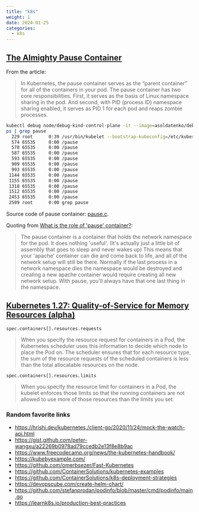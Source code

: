 ```yaml
---
title: "k8s"
weight: 1
date: 2024-01-25
categories:
  - k8s
---
```


## [The Almighty Pause Container](https://www.ianlewis.org/en/almighty-pause-container)

From the article:
> In Kubernetes, the pause container serves as the “parent container” for all of the containers in your pod. The pause container has two core responsibilities. First, it serves as the basis of Linux namespace sharing in the pod. And second, with PID (process ID) namespace sharing enabled, it serves as PID 1 for each pod and reaps zombie processes.

```bash
kubectl debug node/debug-kind-control-plane -it --image=asoldatenko/debug
ps | grep pause
  229 root      0:39 /usr/bin/kubelet --bootstrap-kubeconfig=/etc/kubernetes/bootstrap-kubelet.conf --kubeconfig=/etc/kubernetes/kubelet.conf --config=/var/lib/kubelet/config.yaml --container-runtime=remote --container-runtime-endpoint=unix:///run/containerd/containerd.sock --node-ip=172.18.0.2 --node-labels= --pod-infra-container-image=registry.k8s.io/pause:3.8 --provider-id=kind://docker/debug-kind/debug-kind-control-plane --fail-swap-on=false --cgroup-root=/kubelet
  574 65535     0:00 /pause
  578 65535     0:00 /pause
  587 65535     0:00 /pause
  593 65535     0:00 /pause
  909 65535     0:00 /pause
  993 65535     0:00 /pause
 1144 65535     0:00 /pause
 1155 65535     0:00 /pause
 1318 65535     0:00 /pause
 1512 65535     0:00 /pause
 2453 65535     0:00 /pause
 2509 root      0:00 grep pause
```

Source code of pause container: [pause.c](https://github.com/kubernetes/kubernetes/blob/master/build/pause/linux/pause.c).

Quoting from [What is the role of 'pause' container?](https://groups.google.com/forum/#!topic/kubernetes-users/jVjv0QK4b_o):

> The pause container is a container that holds the network namespace for the pod. It does nothing 'useful'. (It's actually just a little bit of assembly that goes to sleep and never wakes up)
> This means that your 'apache' container can die and come back to life, and all of the network setup will still be there. Normally if the last process in a network namespace dies the namespace would be destroyed and creating a new apache container would require creating all new network setup. With pause, you'll always have that one last thing in the namespace.

## [Kubernetes 1.27: Quality-of-Service for Memory Resources (alpha)](https://kubernetes.io/blog/2023/05/05/qos-memory-resources/)

`spec.containers[].resources.requests`

> When you specify the resource request for containers in a Pod, the Kubernetes scheduler uses this information to decide which node to place the Pod on. The scheduler ensures that for each resource type, the sum of the resource requests of the scheduled containers is less than the total allocatable resources on the node.

`spec.containers[].resources.limits`

> When you specify the resource limit for containers in a Pod, the kubelet enforces those limits so that the running containers are not allowed to use more of those resources than the limits you set.

### Random favorite links

- https://hrishi.dev/kubernetes,/client-go/2020/11/24/mock-the-watch-api.html
- https://gist.github.com/peter-wangxu/a22269b0978ad79ccedb2e13f8e8b9ac
- https://www.freecodecamp.org/news/the-kubernetes-handbook/
- https://kubebyexample.com/
- https://github.com/omerbsezer/Fast-Kubernetes
- https://github.com/ContainerSolutions/kubernetes-examples
- https://github.com/ContainerSolutions/k8s-deployment-strategies
- https://devopscube.com/create-helm-chart/
- https://github.com/stefanprodan/podinfo/blob/master/cmd/podinfo/main.go
- https://learnk8s.io/production-best-practices

